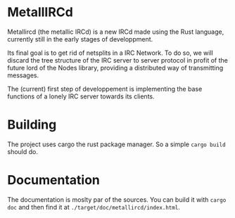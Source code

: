MetallIRCd
==========

Metallircd (the metallic IRCd) is a new IRCd made using the Rust language, currently still in the early stages of developpment.

Its final goal is to get rid of netsplits in a IRC Network. To do so, we will discard the tree structure of the IRC server to server protocol in profit of the future lord of the Nodes library, providing a distributed way of transmitting messages.

The (current) first step of developpement is implementing the base functions of a lonely IRC server towards its clients.

Building
========

The project uses cargo the rust package manager. So a simple `cargo build` should do.

Documentation
=============

The documentation is moslty par of the sources. You can build it with `cargo doc` and then find it at `./target/doc/metallircd/index.html`.
